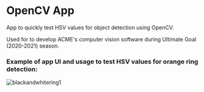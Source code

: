 # OpenCV App
App to quickly test HSV values for object detection using OpenCV.


Used for to develop ACME's computer vision software during Ultimate Goal (2020-2021) season.

### Example of app UI and usage to test HSV values for orange ring detection:

![blackandwhitering1](https://user-images.githubusercontent.com/55860847/202789247-a874dbd2-63ca-4b4f-b922-8932dd4e8e8a.png)

